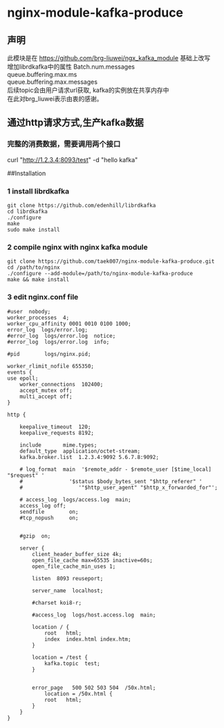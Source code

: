 # nginx-module-kafka-produce
## 声明

此模块是在 https://github.com/brg-liuwei/ngx_kafka_module 基础上改写<br/>
增加librdkafka中的属性 Batch.num.messages <br/>
queue.buffering.max.ms<br/>
queue.buffering.max.messages<br/>
后续topic会由用户请求url获取, kafka的实例放在共享内存中<br/>
在此对brg_liuwei表示由衷的感谢。<br/>

## 通过http请求方式,生产kafka数据<br/>
### 完整的消费数据，需要调用两个接口<br/>
curl "http://1.2.3.4:8093/test" -d "hello kafka"<br/>
 
   
##Installation

### 1 install librdkafka

    git clone https://github.com/edenhill/librdkafka
    cd librdkafka
    ./configure
    make
    sudo make install

### 2 compile nginx with nginx kafka module

    git clone https://github.com/taek007/nginx-module-kafka-produce.git
    cd /path/to/nginx
    ./configure --add-module=/path/to/nginx-module-kafka-produce
    make && make install

### 3 edit nginx.conf file

```
#user  nobody;
worker_processes  4;
worker_cpu_affinity 0001 0010 0100 1000;
error_log  logs/error.log;
#error_log  logs/error.log  notice;
#error_log  logs/error.log  info;

#pid        logs/nginx.pid;

worker_rlimit_nofile 655350;
events {
use epoll;
    worker_connections  102400;
    accept_mutex off;
    multi_accept off;
}

http {

	keepalive_timeout  120;
	keepalive_requests 8192; 

	include       mime.types;
	default_type  application/octet-stream;
	kafka.broker.list  1.2.3.4:9092 5.6.7.8:9092;

	# log_format  main  '$remote_addr - $remote_user [$time_local] "$request" '
	#               '$status $body_bytes_sent "$http_referer" '
	#                  '"$http_user_agent" "$http_x_forwarded_for"';

	# access_log  logs/access.log  main;
	access_log off;
	sendfile        on;
	#tcp_nopush     on;
  

	#gzip  on;

	server {
		client_header_buffer_size 4k;
		open_file_cache max=65535 inactive=60s;
		open_file_cache_min_uses 1;

		listen  8093 reuseport;

		server_name  localhost;

		#charset koi8-r;

		#access_log  logs/host.access.log  main;

		location / {
			root   html;
			index  index.html index.htm;
		}

		location = /test {
			kafka.topic  test;
		}


		error_page   500 502 503 504  /50x.html;
			location = /50x.html {
			root   html;
		}
	}
}
```
